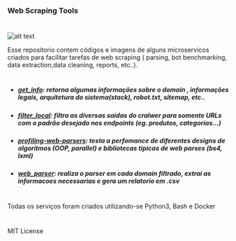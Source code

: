 ### Web Scraping Tools
#
![alt text](https://cdn-images-1.medium.com/max/1600/1*Womq16d7_MyHvYsmcemEFQ.png)

Esse repositorio contem códigos e imagens de alguns microservicos criados para facilitar tarefas de web scraping ( parsing, bot benchmarking, data extraction,data cleaning, reports, etc..).
#
 
-  ##### *[get_info](https://github.com/g-freire/web-scraping-tools/get_info_tool)*:  *retorna algumas informações sobre o domain , informações legais, arquitetura do sistema(stack), robot.txt, sitemap, etc..*

- ##### *[filter_local](https://github.com/g-freire/web-scraping-tools/filter_local_tool)*: *filtra as diversas saídas do cralwer para somente URLs com o padrão desejado nos endpoints (eg. produtos, categorias...)*

- ##### *[profiling-web-parsers](https://github.com/g-freire/web-scraping-tools/profiling-parser-designs)*: *testa a perfomance de diferentes designs de algoritmos (OOP, parallel) e bibliotecas tipicas de web parses (bs4, lxml)*

-  #####  *[web_parser](https://github.com/g-freire/web-scraping-tools/parser_tool)*: *realiza o parser em cada domain filtrado, extrai as informacoes necessarias e gera um relatorio em .csv*

#
 Todas os serviços foram criados utilizando-se Python3, Bash e Docker
#
MIT License
#
